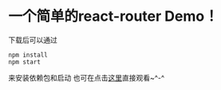 <!-- # react-router-Demo（React + React-router + webpack +ES6）

A simple react-router Demo!^-^https://johanzhu.github.io/react-router-Demo/

After downloading the file,
you can see this page by 
    
    npm install
    npm start
or look here https://johanzhu.github.io/react-router-Demo/
 -->

<h1>一个简单的react-router Demo！</h1>


下载后可以通过
    
    npm install 
    npm start
来安装依赖包和启动
也可在点击<a href="">这里</a>直接观看~^-^
